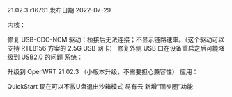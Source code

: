 21.02.3 r16761
发布日期 2022-07-29

内核：

修复 USB-CDC-NCM 驱动：桥接后无法连接；不显示链路速率。（这个驱动可以支持 RTL8156 方案的 2.5G USB 网卡）
修复外侧 USB 口在设备重启之后可能降级到 USB2.0 的问题
系统：

升级到 OpenWRT 21.02.3 （小版本升级，不需要担心兼容性）
应用：

QuickStart 现在可以不拔U盘退出沙箱模式
易有云 新增“同步圈”功能